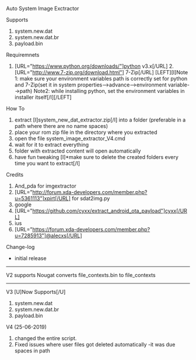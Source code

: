 Auto System Image Exctractor


Supports
1) system.new.dat
2) system.new.dat.br
3) payload.bin

Requiremnets
1. [URL="https://www.python.org/downloads/"]python v3.x[/URL]
2.[URL="http://www.7-zip.org/download.html"] 7-Zip[/URL]
[LEFT][I]Note 1:  make sure your environment variables path is correctly set for python and 7-Zip(set it in system properties-->advance-->environment variable-->path)
Note2: while installing python, set the environment variables in installer itself[/I][/LEFT]


How To
1) extract [I]system_new_dat_extractor.zip[/I] into a folder (preferable in a path where there are no name spaces)
2) place your rom zip file in the directory where you extracted
3) open the file system_image_extractor_V4.cmd
4) wait for it to extract everything 
5) folder with extracted content will open automatically
6) have fun tweaking 
[I]*make sure to delete the created folders every time you want to extract[/I]


Credits
1) And_pda for imgextractor
2) [URL="http://forum.xda-developers.com/member.php?u=5361113"]xpirt[/URL] for sdat2img.py
3) google
4) [URL="https://github.com/cyxx/extract_android_ota_payload"]cyxx[/URL]
5) ius
6) [URL="https://forum.xda-developers.com/member.php?u=7285913"]@aIecxs[/URL]





Change-log


* initial release

-----------------------------

V2 supports Nougat
converts file_contexts.bin to file_contexts

-----------------------------

V3
[U]Now Supports[/U]
1) system.new.dat
2) system.new.dat.br
3) payload.bin

V4 (25-06-2019)
1) changed the entire script.
2) Fixed issues where user files got deleted automatically
            -it was due spaces in path











